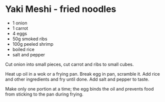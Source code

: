 Yaki Meshi - fried noodles
=================

* 1 onion
* 1 carrot
* 4 eggs
* 50g smoked ribs
* 100g peeled shrimp
* boiled rice
* salt and pepper

Cut onion into small pieces, cut carrot and ribs to small cubes.

Heat up oil in a wok or a frying pan. Break egg in pan, scramble it. Add rice and other ingredients and fry until done. Add salt and pepper to taste.

Make only one portion at a time; the egg binds the oil and prevents food from sticking to the pan during frying.
